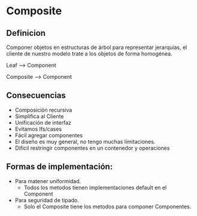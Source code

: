 # Composite
## Definicion
Componer objetos en estructuras de árbol para representar jerarquías, el cliente de nuestro modelo trate a los objetos de forma homogénea.

Leaf --> Component

Composite --> Component

## Consecuencias

- Composición recursiva
- Simplifica al Cliente
- Unificación de interfaz
- Evitamos Ifs/cases
- Fácil agregar componentes
- El diseño es muy general, no tengo muchas limitaciones. 
- Dificil restringir componentes en un contenedor y operaciones

## Formas de implementación:
- Para matener uniformidad.
    - Todos los metodos tienen implementaciones default en el Component
- Para seguridad de tipado.
    - Solo el Composite tiene los metodos para componer Componentes.
